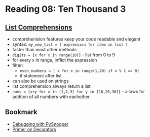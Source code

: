# Reading 08: Ten Thousand 3

## [List Comprehensions](https://www.pythonforbeginners.com/basics/list-comprehensions-in-python)

- comprehenision features keep your code readable and elegant
- syntax: `my_new_list = [ expression for item in list ]`
- faster than most other methods
- `digits = [x for x in range(10)]` - list from 0 to 9
- for every x in range, inflict the expression
- filter:
  - `even_numbers = [ x for x in range(1,20) if x % 2 == 0]`
  - if statement after list
- can also be used on strings
- list comprehension always return a list
- `nums = [x+y for x in [1,2,3] for y in [10,20,30]]` - allows for additon of all numbers with eachother

## Bookmark
- [Debugging with PySnooper](https://www.pythonpodcast.com/pysnooper-python-debugging-episode-241/)
- [Primer on Decorators](https://realpython.com/primer-on-python-decorators/)
